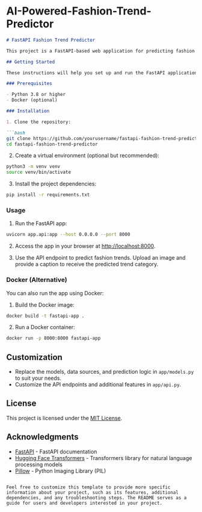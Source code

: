 # AI-Powered-Fashion-Trend-Predictor

```markdown
# FastAPI Fashion Trend Predictor

This project is a FastAPI-based web application for predicting fashion trend categories using a combination of images and captions. It leverages machine learning models to analyze and predict trends in fashion.

## Getting Started

These instructions will help you set up and run the FastAPI application on your local machine.

### Prerequisites

- Python 3.8 or higher
- Docker (optional)

### Installation

1. Clone the repository:

```bash
git clone https://github.com/yourusername/fastapi-fashion-trend-predictor.git
cd fastapi-fashion-trend-predictor
```

2. Create a virtual environment (optional but recommended):

```bash
python3 -m venv venv
source venv/bin/activate
```

3. Install the project dependencies:

```bash
pip install -r requirements.txt
```

### Usage

1. Run the FastAPI app:

```bash
uvicorn app.api:app --host 0.0.0.0 --port 8000
```

2. Access the app in your browser at [http://localhost:8000](http://localhost:8000).

3. Use the API endpoint to predict fashion trends. Upload an image and provide a caption to receive the predicted trend category.

### Docker (Alternative)

You can also run the app using Docker:

1. Build the Docker image:

```bash
docker build -t fastapi-app .
```

2. Run a Docker container:

```bash
docker run -p 8000:8000 fastapi-app
```

## Customization

- Replace the models, data sources, and prediction logic in `app/models.py` to suit your needs.
- Customize the API endpoints and additional features in `app/api.py`.

## License

This project is licensed under the [MIT License](LICENSE).

## Acknowledgments

- [FastAPI](https://fastapi.tiangolo.com/) - FastAPI documentation
- [Hugging Face Transformers](https://huggingface.co/transformers/) - Transformers library for natural language processing models
- [Pillow](https://pillow.readthedocs.io/en/stable/) - Python Imaging Library (PIL)

```

Feel free to customize this template to provide more specific information about your project, such as its features, additional dependencies, and any troubleshooting steps. The README serves as a guide for users and developers interested in your project.
